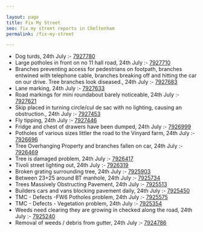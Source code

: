 ```yaml
---

layout: page
title: Fix My Street
seo: fix my street reports in Cheltenham
permalink: /fix-my-street

---
```


<!-- fix_marker starts -->

- Dog turds, 24th July :- [7927780](https://www.fixmystreet.com/report/7927780)
- Large potholes in front on no 11 hall road, 24th July :- [7927710](https://www.fixmystreet.com/report/7927710)
- Branches preventing access for pedestrians on footpath, branches entwined with telephone cable, branches breaking off and hitting the car on our drive. Tree branches look diseased., 24th July :- [7927683](https://www.fixmystreet.com/report/7927683)
- Lane marking, 24th July :- [7927633](https://www.fixmystreet.com/report/7927633)
- Road markings for mini roundabout barely noticeable, 24th July :- [7927621](https://www.fixmystreet.com/report/7927621)
- Skip placed in turning circle/cul de sac with no lighting, causing an obstruction., 24th July :- [7927453](https://www.fixmystreet.com/report/7927453)
- Fly tipping, 24th July :- [7927446](https://www.fixmystreet.com/report/7927446)
- Fridge and chest of drawers have been dumped, 24th July :- [7926999](https://www.fixmystreet.com/report/7926999)
- Potholes of various sizes littler the road to the Vinyard farm, 24th July :- [7926696](https://www.fixmystreet.com/report/7926696)
- Tree Overhanging Property and branches fallen on car, 24th July :- [7926469](https://www.fixmystreet.com/report/7926469)
- Tree is damaged problem, 24th July :- [7926417](https://www.fixmystreet.com/report/7926417)
- Tivoli street lighting out, 24th July :- [7926319](https://www.fixmystreet.com/report/7926319)
- Broken grating surrounding tree, 24th July :- [7925903](https://www.fixmystreet.com/report/7925903)
- Between 23+25 around BT manhole, 24th July :- [7925734](https://www.fixmystreet.com/report/7925734)
- Trees Massively Obstructing Pavement, 24th July :- [7925513](https://www.fixmystreet.com/report/7925513)
- Builders cars and vans blocking pavement daily, 24th July :- [7925450](https://www.fixmystreet.com/report/7925450)
- TMC - Defects -FW6 Potholes problem, 24th July :- [7925575](https://www.fixmystreet.com/report/7925575)
- TMC - Defects - Vegetation problem, 24th July :- [7925354](https://www.fixmystreet.com/report/7925354)
- Weeds need clearing they are growing in checked along the road, 24th July :- [7925240](https://www.fixmystreet.com/report/7925240)
- Removal of weeds / debris from gutter, 24th July :- [7924786](https://www.fixmystreet.com/report/7924786)

<!-- fix_marker ends -->